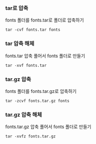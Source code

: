 ### tar로 압축

fonts 폴더를 fonts.tar로 폴더로 압축하기

```
tar -cvf fonts.tar fonts 
```

### tar 압축 해체

fonts.tar 압축 풀어서 fonts 폴더로 만들기

```
tar -xvf fonts.tar
```


### tar.gz 압축

fonts 폴더를 fonts.tar.gz로 압축하기

```
tar -zcvf fonts.tar.gz fonts
```

### tar.gz 압축 해체

fonts.tar.gz 압축 풀어서 fonts 폴더로 만들기

```
tar -xvfz fonts.tar.gz
```
